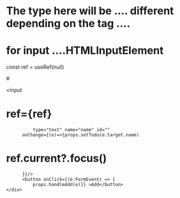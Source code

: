 # The type here will be .... different depending on the tag ....


# for input ....HTMLInputElement

const ref = useRef<HTMLInputElement>(null)



#<div className='container'>
          <input
#        ref={ref}
              type="text" name="name" id=""
          onChange={(e)=>{props.setTodo(e.target.name)
#              ref.current?.focus()
          }}/>
          <button onClick={(e:FormEvent) => {
              props.handleAdd(e)}} >Add</button>
    </div>